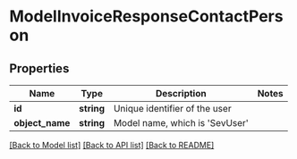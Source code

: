 # ModelInvoiceResponseContactPerson

## Properties
Name | Type | Description | Notes
------------ | ------------- | ------------- | -------------
**id** | **string** | Unique identifier of the user | 
**object_name** | **string** | Model name, which is &#x27;SevUser&#x27; | 

[[Back to Model list]](../../README.md#documentation-for-models) [[Back to API list]](../../README.md#documentation-for-api-endpoints) [[Back to README]](../../README.md)


